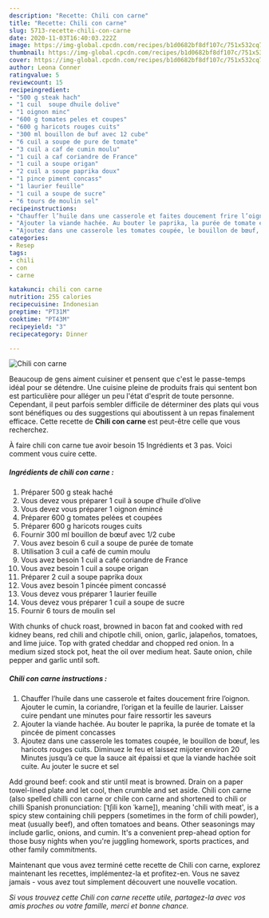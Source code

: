 ```yaml
---
description: "Recette: Chili con carne"
title: "Recette: Chili con carne"
slug: 5713-recette-chili-con-carne
date: 2020-11-03T16:40:03.222Z
image: https://img-global.cpcdn.com/recipes/b1d0682bf8df107c/751x532cq70/chili-con-carne-photo-principale-de-la-recette.jpg
thumbnail: https://img-global.cpcdn.com/recipes/b1d0682bf8df107c/751x532cq70/chili-con-carne-photo-principale-de-la-recette.jpg
cover: https://img-global.cpcdn.com/recipes/b1d0682bf8df107c/751x532cq70/chili-con-carne-photo-principale-de-la-recette.jpg
author: Leona Conner
ratingvalue: 5
reviewcount: 15
recipeingredient:
- "500 g steak hach"
- "1 cuil  soupe dhuile dolive"
- "1 oignon minc"
- "600 g tomates peles et coupes"
- "600 g haricots rouges cuits"
- "300 ml bouillon de buf avec 12 cube"
- "6 cuil a soupe de pure de tomate"
- "3 cuil a caf de cumin moulu"
- "1 cuil a caf coriandre de France"
- "1 cuil a soupe origan"
- "2 cuil a soupe paprika doux"
- "1 pince piment concass"
- "1 laurier feuille"
- "1 cuil a soupe de sucre"
- "6 tours de moulin sel"
recipeinstructions:
- "Chauffer l’huile dans une casserole et faites doucement frire l’oignon. Ajouter le cumin, la coriandre, l’origan et la feuille de laurier. Laisser cuire pendant une minutes pour faire ressortir les saveurs"
- "Ajouter la viande hachée. Au bouter le paprika, la purée de tomate et la pincée de piment concasses"
- "Ajoutez dans une casserole les tomates coupée, le bouillon de bœuf, les haricots rouges cuits. Diminuez le feu et laissez mijoter environ 20 Minutes jusqu’à ce que la sauce ait épaissi et que la viande hachée soit cuite. Au jouter le sucre et sel"
categories:
- Resep
tags:
- chili
- con
- carne

katakunci: chili con carne 
nutrition: 255 calories
recipecuisine: Indonesian
preptime: "PT31M"
cooktime: "PT43M"
recipeyield: "3"
recipecategory: Dinner

---
```



![Chili con carne](https://img-global.cpcdn.com/recipes/b1d0682bf8df107c/751x532cq70/chili-con-carne-photo-principale-de-la-recette.jpg)

Beaucoup de gens aiment cuisiner et pensent que c'est le passe-temps idéal pour se détendre. Une cuisine pleine de produits frais qui sentent bon est particulière pour alléger un peu l'état d'esprit de toute personne. Cependant, il peut parfois sembler difficile de déterminer des plats qui vous sont bénéfiques ou des suggestions qui aboutissent à un repas finalement efficace. Cette recette de <strong> Chili con carne </strong> est peut-être celle que vous recherchez.

<!--inarticleads1-->

À faire chili con carne tue avoir besoin 15 Ingrédients et 3 pas. Voici comment vous cuire cette.

##### Ingrédients de chili con carne :

1. Préparer 500 g steak haché
1. Vous devez vous préparer 1 cuil à soupe d’huile d’olive
1. Vous devez vous préparer 1 oignon émincé
1. Préparer 600 g tomates pelées et coupées
1. Préparer 600 g haricots rouges cuits
1. Fournir 300 ml bouillon de bœuf avec 1/2 cube
1. Vous avez besoin 6 cuil a soupe de purée de tomate
1. Utilisation 3 cuil a café de cumin moulu
1. Vous avez besoin 1 cuil a café coriandre de France
1. Vous avez besoin 1 cuil a soupe origan
1. Préparer 2 cuil a soupe paprika doux
1. Vous avez besoin 1 pincée piment concassé
1. Vous devez vous préparer 1 laurier feuille
1. Vous devez vous préparer 1 cuil a soupe de sucre
1. Fournir 6 tours de moulin sel


With chunks of chuck roast, browned in bacon fat and cooked with red kidney beans, red chili and chipotle chili, onion, garlic, jalapeños, tomatoes, and lime juice. Top with grated cheddar and chopped red onion. In a medium sized stock pot, heat the oil over medium heat. Saute onion, chile pepper and garlic until soft. 

<!--inarticleads2-->

##### Chili con carne instructions :

1. Chauffer l’huile dans une casserole et faites doucement frire l’oignon. Ajouter le cumin, la coriandre, l’origan et la feuille de laurier. Laisser cuire pendant une minutes pour faire ressortir les saveurs
1. Ajouter la viande hachée. Au bouter le paprika, la purée de tomate et la pincée de piment concasses
1. Ajoutez dans une casserole les tomates coupée, le bouillon de bœuf, les haricots rouges cuits. Diminuez le feu et laissez mijoter environ 20 Minutes jusqu’à ce que la sauce ait épaissi et que la viande hachée soit cuite. Au jouter le sucre et sel


Add ground beef: cook and stir until meat is browned. Drain on a paper towel-lined plate and let cool, then crumble and set aside. Chili con carne (also spelled chilli con carne or chile con carne and shortened to chili or chilli Spanish pronunciation: [ˈtʃili kon ˈkaɾne]), meaning &#39;chili with meat&#39;, is a spicy stew containing chili peppers (sometimes in the form of chili powder), meat (usually beef), and often tomatoes and beans. Other seasonings may include garlic, onions, and cumin. It&#39;s a convenient prep-ahead option for those busy nights when you&#39;re juggling homework, sports practices, and other family commitments. 

<!--inarticleads1-->

<p>
Maintenant que vous avez terminé cette recette de Chili con carne, explorez maintenant les recettes, implémentez-la et profitez-en. Vous ne savez jamais - vous avez tout simplement découvert une nouvelle vocation.
</p>

<p>
<i>Si vous trouvez cette Chili con carne recette utile, partagez-la avec vos amis proches ou votre famille, merci et bonne chance.</i>
</p>
